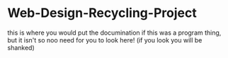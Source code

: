 # Web-Design-Recycling-Project
this is where you would put the documination if this was a program thing, but it isn't so noo need for you to look here!
(if you look you will be shanked)

